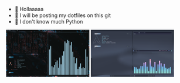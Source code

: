 

- 👋 Hollaaaaa 
- 👀 I will be posting my dotfiles on this git 
- 🌱 I don't know much Python



<img style="width: 45%;" src="1w.png"/>   <img style="width: 45%;" src="2w.png"/>


